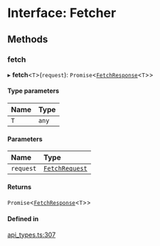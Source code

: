 # Interface: Fetcher

## Methods

### fetch

▸ **fetch**<`T`\>(`request`): `Promise`<[`FetchResponse`](FetchResponse.md)<`T`\>\>

#### Type parameters

| Name | Type |
| :------ | :------ |
| `T` | `any` |

#### Parameters

| Name | Type |
| :------ | :------ |
| `request` | [`FetchRequest`](FetchRequest.md) |

#### Returns

`Promise`<[`FetchResponse`](FetchResponse.md)<`T`\>\>

#### Defined in

[api_types.ts:307](https://github.com/coda/packs-sdk/blob/main/api_types.ts#L307)
